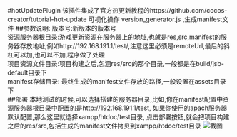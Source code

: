 #hotUpdatePlugin
该插件集成了官方热更新教程的https://github.com/cocos-creator/tutorial-hot-update
可视化操作 version_generator.js ,生成manifest文件
##参数说明:
 版本号:新版本的版本号        
 资源服务器根目录:游戏更新资源在服务器上的地址,也就是res,src,manifest的服务器存放地址,例如http://192.168.191.1/test/,注意这里必须是remoteUrl,最后的斜杠可以加,也可以不加,程序做了处理        
 项目资源文件目录:项目构建之后,包涵res/src的那个目录,一般都是在build/jsb-default目录下       
 manifest存储目录: 最终生成的manifest文件存放的路径,一般设置在assets目录下      
##部署
本地测试的时候,可以选择搭建的服务器目录,比如,你在manifest配置中资源服务器根目录中配置的是http://192.168.191.1/test, 如果你使用的apach服务器默认配置,那么这里就选择xampp/htdoc/test目录,
点击部署按钮,就会把项目构建之后的res/src,包括生成的manifest文件拷贝到xampp/htdoc/test目录
![截图](http://7xq9nm.com1.z0.glb.clouddn.com/hot.png)
